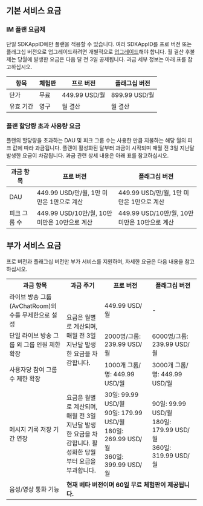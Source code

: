 ## 기본 서비스 요금


### IM 플랜 요금제[](id:Package)
단일 SDKAppID에만 플랜을 적용할 수 있습니다. 여러 SDKAppID를 프로 버전 또는 플래그십 버전으로 업그레이드하려면 개별적으로 [업그레이드](https://intl.cloud.tencent.com/zh/document/product/1047/34577#.E5.8D.87.E7.BA.A7.E5.BA.94.E7.94.A8)해야 합니다.
월 결산 후불제는 당월에 발생한 요금은 다음 달 전 3일 공제됩니다. 과금 세부 정보는 아래 표를 참고하십시오.

| 항목 | 체험판 | 프로 버전        | 플래그십 버전        |
| -------- | ------ | ------------- | ------------- |
| 단가     | 무료   | 449.99 USD/월 | 899.99 USD/월 |
| 유효 기간   | 영구   | 월 결산<br />    | 월 결산<br />    |



### 플랜 할당량 초과 사용량 요금[](id:Excess)
플랜의 할당량을 초과하는 DAU 및 피크 그룹 수는 사용한 만큼 지불하는 해당 월의 피크 값에 따라 과금됩니다. 플랜이 활성화된 달부터 과금이 시작되며 매월 전 3일 지난달 발생한 요금이 차감됩니다. 과금 관련 상세 내용은 아래 표를 참고하십시오.

| 과금 항목     | 프로 버전                                       | 플래그십 버전                                       |
| ---------- | -------------------------------------------- | -------------------------------------------- |
| DAU        | 449.99 USD/만/월, 1만 미만은 1만으로 계산     | 449.99 USD/만/월, 1만 미만은 1만으로 계산     |
| 피크 그룹 수 | 449.99 USD/10만/월, 10만 미만은 10만으로 계산 | 449.99 USD/10만/월, 10만 미만은 10만으로 계산 |



## 부가 서비스 요금[](id:Value-added)
프로 버전과 플래그십 버전만 부가 서비스를 지원하며, 자세한 요금은 다음 내용을 참고하십시오.

<table>
<tr>
<th width="30%">과금 항목</th>
<th width="20%">과금 주기</th>
<th width="25%">프로 버전</th>
<th width="25%">플래그십 버전</th>
</tr><tr>
<td>라이브 방송 그룹(AvChatRoom)의 수를 무제한으로 설정</td>
<td rowspan = "3">요금은 월별로 계산되며, 매월 전 3일 지난달 발생한 요금을 차감합니다.</td>
<td>449.99 USD/월</td>
<td>-</td>
</tr>
<tr>
<td>단일 라이브 방송 그룹 외 그룹 인원 제한 확장</td>
<td>2000명/그룹: 239.99 USD/월</td>
<td>6000명/그룹: 239.99 USD/월</td>
</tr>
<tr>
<td>사용자당 참여 그룹 수 제한 확장</td>
<td>1000개 그룹/명: 449.99 USD/월</td>
<td>3000개 그룹/명: 449.99 USD/월</td>
</tr>
<tr>
<td>메시지 기록 저장 기간 연장</td>
<td>요금은 월별로 계산되며, 매월 전 3일 지난달 발생한 요금을 차감합니다. 활성화한 당월부터 요금을 부과합니다.</td>
<td>30일: 99.99 USD/월<br>90일: 179.99 USD/월<br>180일: 269.99 USD/월<br>360일: 399.99 USD/월</td>
<td>90일: 99.99 USD/월<br>180일: 179.99 USD/월<br>360일: 319.99 USD/월</td>
</tr>
<tr>
<td>음성/영상 통화 기능</td>
<td colspan=3><b>현재 베타 버전이며 60일 무료 체험판이 제공됩니다.</b> </td>
</tr></table>
